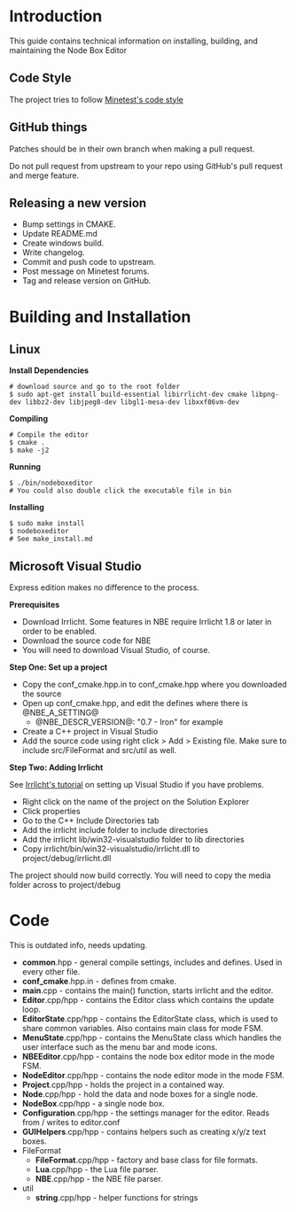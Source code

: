 Introduction
============

This guide contains technical information on installing, building, and maintaining the Node Box Editor

Code Style
----------

The project tries to follow [Minetest's code style](http://dev.minetest.net/Code_style_guidelines)

GitHub things
-------------

Patches should be in their own branch when making a pull request.

Do not pull request from upstream to your repo using GitHub's pull request and merge feature.

Releasing a new version
-----------------------

* Bump settings in CMAKE.
* Update README.md
* Create windows build.
* Write changelog.
* Commit and push code to upstream.
* Post message on Minetest forums.
* Tag and release version on GitHub.


Building and Installation
=========================

Linux
-----

**Install Dependencies**

    # download source and go to the root folder
    $ sudo apt-get install build-essential libirrlicht-dev cmake libpng-dev libbz2-dev libjpeg8-dev libgl1-mesa-dev libxxf86vm-dev

**Compiling**

    # Compile the editor
    $ cmake .
    $ make -j2

**Running**

    $ ./bin/nodeboxeditor
    # You could also double click the executable file in bin

**Installing**

    $ sudo make install
    $ nodeboxeditor
    # See make_install.md

Microsoft Visual Studio
-----------------------

Express edition makes no difference to the process.

**Prerequisites**

* Download Irrlicht. Some features in NBE require Irrlicht 1.8 or later in order to be enabled.
* Download the source code for NBE
* You will need to download Visual Studio, of course.

**Step One: Set up a project**

* Copy the conf_cmake.hpp.in to conf_cmake.hpp where you downloaded the source
* Open up conf_cmake.hpp, and edit the defines where there is @NBE_A_SETTING@
	* @NBE_DESCR_VERSION@:  "0.7 - Iron" for example
* Create a C++ project in Visual Studio
* Add the source code using right click > Add > Existing file. Make sure to include src/FileFormat and src/util as well.

**Step Two: Adding Irrlicht**

See [Irrlicht's tutorial](http://irrlicht.sourceforge.net/docu/example001.html) on setting up Visual Studio if you have problems.
* Right click on the name of the project on the Solution Explorer
* Click properties
* Go to the C++ Include Directories tab
* Add the irrlicht include folder to include directories
* Add the irrlicht lib/win32-visualstudio folder to lib directories
* Copy irrlicht/bin/win32-visualstudio/irrlicht.dll to project/debug/irrlicht.dll

The project should now build correctly. You will need to copy the media folder across to project/debug



Code
====

This is outdated info, needs updating.

* **common**.hpp - general compile settings, includes and defines. Used in every other file.
* **conf_cmake**.hpp.in - defines from cmake.
* **main**.cpp - contains the main() function, starts irrlicht and the editor.
* **Editor**.cpp/hpp - contains the Editor class which contains the update loop.
* **EditorState**.cpp/hpp - contains the EditorState class, which is used to share common variables. Also contains main class for mode FSM.
* **MenuState**.cpp/hpp - contains the MenuState class which handles the user interface such as the menu bar and mode icons.
* **NBEEditor**.cpp/hpp - contains the node box editor mode in the mode FSM.
* **NodeEditor**.cpp/hpp - contains the node editor mode in the mode FSM.
* **Project**.cpp/hpp - holds the project in a contained way.
* **Node**.cpp/hpp - hold the data and node boxes for a single node.
* **NodeBox**.cpp/hpp - a single node box.
* **Configuration**.cpp/hpp - the settings manager for the editor. Reads from / writes to editor.conf
* **GUIHelpers**.cpp/hpp - contains helpers such as creating x/y/z text boxes.
* FileFormat
	* **FileFormat**.cpp/hpp - factory and base class for file formats.
	* **Lua**.cpp/hpp - the Lua file parser.
	* **NBE**.cpp/hpp - the NBE file parser.
* util
	* **string**.cpp/hpp - helper functions for strings

